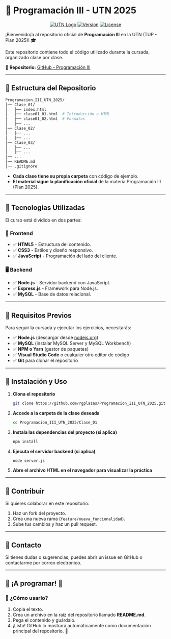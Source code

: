 # 📘 Programación III - UTN 2025  

<div align="center">

[![UTN Logo](https://fra.utn.edu.ar/wp-content/uploads/2023/07/utn_logo_svg.svg)](https://fra.utn.edu.ar/wp-content/uploads/2023/07/utn_logo_svg.svg)
[![Version](https://img.shields.io/badge/version-1.0.0-blue.svg)](https://semver.org)
[![License](https://img.shields.io/badge/license-MIT-green.svg)](LICENSE)

</div>

¡Bienvenido/a al repositorio oficial de **Programación III** en la UTN (TUP - Plan 2025)! 🎓  

Este repositorio contiene todo el código utilizado durante la cursada, organizado clase por clase.  

🔗 **Repositorio:** [GitHub - Programación III](https://github.com/rgplazas/Programacion_III_UTN_2025.git)  

---

## 📂 Estructura del Repositorio  

```bash
Programacion_III_UTN_2025/ 
│── Clase_01/ 
│   ├── index.html 
│   ├── clase01_01.html  # Introducción a HTML
│   ├── clase01_02.html  # Formatos
│   ├── ...
│── Clase_02/
│   ├── ...
│   ├── ...
│── Clase_03/
│   ├── ...
│   ├── ...
│── ... 
│── README.md 
│── .gitignore
```

- **Cada clase tiene su propia carpeta** con código de ejemplo.  
- **El material sigue la planificación oficial** de la materia Programación III (Plan 2025).  

---

## 📌 Tecnologías Utilizadas  

El curso está dividido en dos partes:  

### 🎨 **Frontend**  
- ✅ **HTML5** - Estructura del contenido.  
- ✅ **CSS3** - Estilos y diseño responsivo.  
- ✅ **JavaScript** - Programación del lado del cliente.  

### 🖥️ **Backend**  
- ✅ **Node.js** - Servidor backend con JavaScript.  
- ✅ **Express.js** - Framework para Node.js.  
- ✅ **MySQL** - Base de datos relacional.  

---

## 🚀 Requisitos Previos  

Para seguir la cursada y ejecutar los ejercicios, necesitarás:  

- ✅ **Node.js** (descargar desde [nodejs.org](https://nodejs.org/))  
- ✅ **MySQL** (instalar MySQL Server y MySQL Workbench)  
- ✅ **NPM o Yarn** (gestor de paquetes)  
- ✅ **Visual Studio Code** o cualquier otro editor de código  
- ✅ **Git** para clonar el repositorio  

---

## 🔧 Instalación y Uso  

1. **Clona el repositorio**  
   ```sh
   git clone https://github.com/rgplazas/Programacion_III_UTN_2025.git
   ```
2. **Accede a la carpeta de la clase deseada**  
   ```sh
   cd Programacion_III_UTN_2025/Clase_01
   ```
3. **Instala las dependencias del proyecto (si aplica)**  
   ```sh
   npm install
   ```
4. **Ejecuta el servidor backend (si aplica)**  
   ```sh
   node server.js
   ```
5. **Abre el archivo HTML en el navegador para visualizar la práctica**  

---

## 🤝 Contribuir

Si quieres colaborar en este repositorio:
  1. Haz un fork del proyecto.
  2. Crea una nueva rama (`feature/nueva_funcionalidad`).
  3. Sube tus cambios y haz un pull request.

---

## 📧 Contacto

Si tienes dudas o sugerencias, puedes abrir un issue en GitHub o contactarme por correo electrónico.

---

## 🎯 ¡A programar! 🚀

### 📌 ¿Cómo usarlo?  
1. Copia el texto.  
2. Crea un archivo en la raíz del repositorio llamado **README.md**.  
3. Pega el contenido y guárdalo.  
4. ¡Listo! GitHub lo mostrará automáticamente como documentación principal del repositorio. 🚀  
